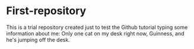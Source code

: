 # First-repository
This is a trial repository created just to test the Github tutorial
typing some information about me:
Only one cat on my desk right now, Guinness, and he's jumping off the desk. 
